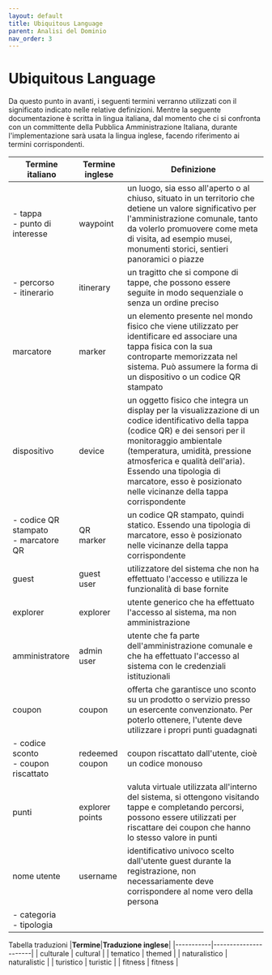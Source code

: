 ```yaml
---
layout: default
title: Ubiquitous Language
parent: Analisi del Dominio
nav_order: 3
---
```


# Ubiquitous Language
Da questo punto in avanti, i seguenti termini verranno utilizzati con il significato indicato nelle relative definizioni. Mentre la seguente documentazione è scritta in lingua italiana, dal momento che ci si confronta con un committente della Pubblica Amministrazione Italiana, durante l'implementazione sarà usata la lingua inglese, facendo riferimento ai termini corrispondenti.

|**Termine italiano**|**Termine inglese**|**Definizione**|
|--------------------|-------------------|---------------|
| - tappa </br> - punto di interesse | waypoint | un luogo, sia esso all'aperto o al chiuso, situato in un territorio che detiene un valore significativo per l'amministrazione comunale, tanto da volerlo promuovere come meta di visita, ad esempio musei, monumenti storici, sentieri panoramici o piazze |
| - percorso </br> - itinerario| itinerary | un tragitto che si compone di tappe, che possono essere seguite in modo sequenziale o senza un ordine preciso |
| marcatore | marker | un elemento presente nel mondo fisico che viene utilizzato per identificare ed associare una tappa fisica con la sua controparte memorizzata nel sistema. Può assumere la forma di un dispositivo o un codice QR stampato |
| dispositivo | device | un oggetto fisico che integra un display per la visualizzazione di un codice identificativo della tappa (codice QR) e dei sensori per il monitoraggio ambientale (temperatura, umidità, pressione atmosferica e qualità dell'aria). Essendo una tipologia di marcatore, esso è posizionato nelle vicinanze della tappa corrispondente |
| - codice QR stampato </br> - marcatore QR | QR marker | un codice QR stampato, quindi statico. Essendo una tipologia di marcatore, esso è posizionato nelle vicinanze della tappa corrispondente |
| guest | guest user  | utilizzatore del sistema che non ha effettuato l'accesso e utilizza le funzionalità di base fornite |
| explorer | explorer | utente generico che ha effettuato l'accesso al sistema, ma non amministrazione |
| amministratore | admin user | utente che fa parte dell'amministrazione comunale e che ha effettuato l'accesso al sistema con le credenziali istituzionali |
| coupon | coupon | offerta che garantisce uno sconto su un prodotto o servizio presso un esercente convenzionato. Per poterlo ottenere, l'utente deve utilizzare i propri punti guadagnati |
| - codice sconto </br> - coupon riscattato | redeemed coupon | coupon riscattato dall'utente, cioè un codice monouso |
| punti | explorer points | valuta virtuale utilizzata all'interno del sistema, si ottengono visitando tappe e completando percorsi, possono essere utilizzati per riscattare dei coupon che hanno lo stesso valore in punti |
| nome utente | username | identificativo univoco scelto dall'utente guest durante la registrazione, non necessariamente deve corrispondere al nome vero della persona |
| - categoria </br> - tipologia |||

Tabella traduzioni
|**Termine**|**Traduzione inglese**|
|-----------|----------------------|
| culturale | cultural |
| tematico | themed |
| naturalistico | naturalistic |
| turistico | turistic |
| fitness | fitness |